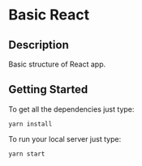 # Basic React

## Description

Basic structure of React app. 

## Getting Started

To get all the dependencies just type:

```
yarn install
```

To run your local server just type:

```
yarn start
```

